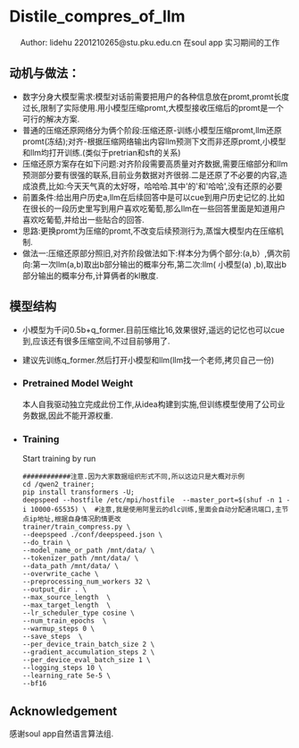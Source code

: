 # Distile_compres_of_llm
<div align="center">
Author: lidehu 2201210265@stu.pku.edu.cn
    在soul app 实习期间的工作
</div>

## 动机与做法： 
- 数字分身大模型需求:模型对话前需要把用户的各种信息放在promt,promt长度过长,限制了实际使用.用小模型压缩promt,大模型接收压缩后的promt是一个可行的解决方案.
- 普通的压缩还原网络分为俩个阶段:压缩还原-训练小模型压缩promt,llm还原promt(冻结);对齐-根据压缩网络输出内容llm预测下文而非还原promt,小模型和llm均打开训练.(类似于pretrian和sft的关系)
- 压缩还原方案存在如下问题:对齐阶段需要高质量对齐数据,需要压缩部分和llm预测部分要有很强的联系,目前业务数据对齐很弱.二是还原了不必要的内容,造成浪费,比如:今天天气真的太好呀，哈哈哈.其中'的'和'哈哈',没有还原的必要
- 前置条件:给出用户历史a,llm在后续回答中是可以cue到用户历史记忆的.比如在很长的一段历史里写到用户喜欢吃葡萄,那么llm在一些回答里面是知道用户喜欢吃葡萄,并给出一些贴合的回答.
- 思路:更换promt为压缩的promt,不改变后续预测行为,蒸馏大模型内在压缩机制.
- 做法一:压缩还原部分照旧,对齐阶段做法如下:样本分为俩个部分:(a,b）,俩次前向:第一次llm(a,b)取出b部分输出的概率分布,第二次:llm( 小模型(a) ,b),取出b部分输出的概率分布,计算俩者的kl散度.

## 模型结构
- 小模型为千问0.5b+q_former.目前压缩比16,效果很好,遥远的记忆也可以cue到,应该还有很多压缩空间,不过目前够用了.
- 建议先训练q_former.然后打开小模型和llm(llm找一个老师,拷贝自己一份)
  

- ### Pretrained Model Weight
  本人自我驱动独立完成此份工作,从idea构建到实施,但训练模型使用了公司业务数据,因此不能开源权重.
- ### Training

    Start training by run
    ```
    ############注意.因为大家数据组织形式不同,所以这边只是大概对示例
    cd /qwen2_trainer;
    pip install transformers -U;
    deepspeed --hostfile /etc/mpi/hostfile  --master_port=$(shuf -n 1 -i 10000-65535) \  #注意,我是使用阿里云的dlc训练,里面会自动分配通讯端口,主节点ip地址,根据自身情况酌情更改
    trainer/train_compress.py \
    --deepspeed ./conf/deepspeed.json \
    --do_train \
    --model_name_or_path /mnt/data/ \
    --tokenizer_path /mnt/data/ \
    --data_path /mnt/data/ \
    --overwrite_cache \
    --preprocessing_num_workers 32 \
    --output_dir . \
    --max_source_length  \
    --max_target_length  \
    --lr_scheduler_type cosine \
    --num_train_epochs  \
    --warmup_steps 0 \
    --save_steps  \
    --per_device_train_batch_size 2 \
    --gradient_accumulation_steps 2 \
    --per_device_eval_batch_size 1 \
    --logging_steps 10 \
    --learning_rate 5e-5 \
    --bf16
    ```

## Acknowledgement

感谢soul app自然语言算法组.
